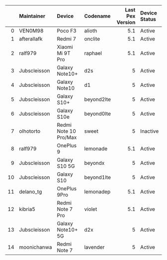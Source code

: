 |    | Maintainer    | Device                | Codename   |   Last Pex Version | Device Status   |
|---:|:--------------|:----------------------|:-----------|-------------------:|:----------------|
|  0 | VEN0M98       | Poco F3               | alioth     |                5.1 | Active          |
|  1 | afterallafk   | Redmi 7               | onclite    |                5.1 | Active          |
|  2 | ralf979       | Xiaomi Mi 9T Pro      | raphael    |                5.1 | Active          |
|  3 | Jubscleisson  | Galaxy Note10+        | d2s        |                5   | Active          |
|  4 | Jubscleisson  | Galaxy Note10         | d1         |                5   | Active          |
|  5 | Jubscleisson  | Galaxy S10+           | beyond2lte |                5   | Active          |
|  6 | Jubscleisson  | Galaxy S10e           | beyond0lte |                5   | Active          |
|  7 | olhotorto     | Redmi Note 10 Pro/Max | sweet      |                5   | Inactive        |
|  8 | ralf979       | OnePlus 9             | lemonade   |                5.1 | Active          |
|  9 | Jubscleisson  | Galaxy S10 5G         | beyondx    |                5   | Active          |
| 10 | Jubscleisson  | Galaxy S10            | beyond1lte |                5   | Active          |
| 11 | delano_tg     | OnePlus 9Pro          | lemonadep  |                5.1 | Active          |
| 12 | kibria5       | Redmi Note 7 Pro      | violet     |                5.1 | Active          |
| 13 | Jubscleisson  | Galaxy Note10+ 5G     | d2x        |                5   | Active          |
| 14 | moonichanwa | Redmi Note 7          | lavender   |                5   | Active          |
